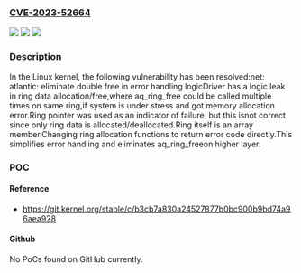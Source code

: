 ### [CVE-2023-52664](https://cve.mitre.org/cgi-bin/cvename.cgi?name=CVE-2023-52664)
![](https://img.shields.io/static/v1?label=Product&message=Linux&color=blue)
![](https://img.shields.io/static/v1?label=Version&message=5015024ddfe5%3C%200edb3ae8bfa3%20&color=brighgreen)
![](https://img.shields.io/static/v1?label=Vulnerability&message=n%2Fa&color=brighgreen)

### Description

In the Linux kernel, the following vulnerability has been resolved:net: atlantic: eliminate double free in error handling logicDriver has a logic leak in ring data allocation/free,where aq_ring_free could be called multiple times on same ring,if system is under stress and got memory allocation error.Ring pointer was used as an indicator of failure, but this isnot correct since only ring data is allocated/deallocated.Ring itself is an array member.Changing ring allocation functions to return error code directly.This simplifies error handling and eliminates aq_ring_freeon higher layer.

### POC

#### Reference
- https://git.kernel.org/stable/c/b3cb7a830a24527877b0bc900b9bd74a96aea928

#### Github
No PoCs found on GitHub currently.

